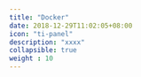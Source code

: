 ```yaml
---
title: "Docker"
date: 2018-12-29T11:02:05+08:00
icon: "ti-panel"
description: "xxxx"
collapsible: true
weight : 10
---
```




